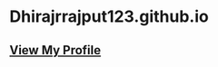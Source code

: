 # Dhirajrrajput123.github.io

##  <a href="https://dhirajrrajput123.github.io/">View My Profile</a>
